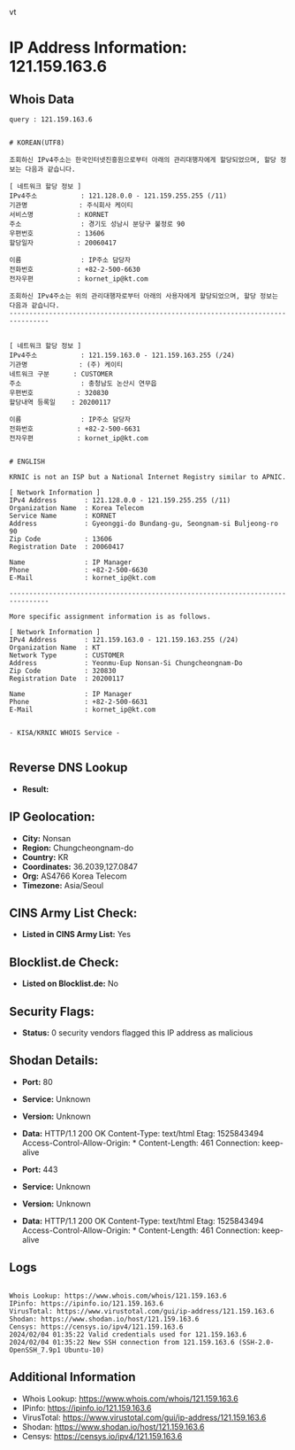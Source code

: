 vt
# IP Address Information: 121.159.163.6

## Whois Data
```
query : 121.159.163.6


# KOREAN(UTF8)

조회하신 IPv4주소는 한국인터넷진흥원으로부터 아래의 관리대행자에게 할당되었으며, 할당 정보는 다음과 같습니다.

[ 네트워크 할당 정보 ]
IPv4주소           : 121.128.0.0 - 121.159.255.255 (/11)
기관명             : 주식회사 케이티
서비스명           : KORNET
주소               : 경기도 성남시 분당구 불정로 90
우편번호           : 13606
할당일자           : 20060417

이름               : IP주소 담당자
전화번호           : +82-2-500-6630
전자우편           : kornet_ip@kt.com

조회하신 IPv4주소는 위의 관리대행자로부터 아래의 사용자에게 할당되었으며, 할당 정보는 다음과 같습니다.
--------------------------------------------------------------------------------


[ 네트워크 할당 정보 ]
IPv4주소           : 121.159.163.0 - 121.159.163.255 (/24)
기관명             : (주) 케이티
네트워크 구분      : CUSTOMER
주소               : 충청남도 논산시 연무읍
우편번호           : 320830
할당내역 등록일    : 20200117

이름               : IP주소 담당자
전화번호           : +82-2-500-6631
전자우편           : kornet_ip@kt.com


# ENGLISH

KRNIC is not an ISP but a National Internet Registry similar to APNIC.

[ Network Information ]
IPv4 Address       : 121.128.0.0 - 121.159.255.255 (/11)
Organization Name  : Korea Telecom
Service Name       : KORNET
Address            : Gyeonggi-do Bundang-gu, Seongnam-si Buljeong-ro 90
Zip Code           : 13606
Registration Date  : 20060417

Name               : IP Manager
Phone              : +82-2-500-6630
E-Mail             : kornet_ip@kt.com

--------------------------------------------------------------------------------

More specific assignment information is as follows.

[ Network Information ]
IPv4 Address       : 121.159.163.0 - 121.159.163.255 (/24)
Organization Name  : KT
Network Type       : CUSTOMER
Address            : Yeonmu-Eup Nonsan-Si Chungcheongnam-Do
Zip Code           : 320830
Registration Date  : 20200117

Name               : IP Manager
Phone              : +82-2-500-6631
E-Mail             : kornet_ip@kt.com


- KISA/KRNIC WHOIS Service -


```
## Reverse DNS Lookup
- **Result:** 

## IP Geolocation:
- **City:** Nonsan
- **Region:** Chungcheongnam-do
- **Country:** KR
- **Coordinates:** 36.2039,127.0847
- **Org:** AS4766 Korea Telecom
- **Timezone:** Asia/Seoul

## CINS Army List Check:
- **Listed in CINS Army List:** 
Yes

## Blocklist.de Check:
- **Listed on Blocklist.de:** 
No

## Security Flags:
- **Status:** 0 security vendors flagged this IP address as malicious

## Shodan Details:
- **Port:** 80
- **Service:** Unknown
- **Version:** Unknown
- **Data:** HTTP/1.1 200 OK
Content-Type: text/html
Etag: 1525843494
Access-Control-Allow-Origin: *
Content-Length: 461
Connection: keep-alive



- **Port:** 443
- **Service:** Unknown
- **Version:** Unknown
- **Data:** HTTP/1.1 200 OK
Content-Type: text/html
Etag: 1525843494
Access-Control-Allow-Origin: *
Content-Length: 461
Connection: keep-alive



## Logs
```

Whois Lookup: https://www.whois.com/whois/121.159.163.6
IPinfo: https://ipinfo.io/121.159.163.6
VirusTotal: https://www.virustotal.com/gui/ip-address/121.159.163.6
Shodan: https://www.shodan.io/host/121.159.163.6
Censys: https://censys.io/ipv4/121.159.163.6
2024/02/04 01:35:22 Valid credentials used for 121.159.163.6
2024/02/04 01:35:22 New SSH connection from 121.159.163.6 (SSH-2.0-OpenSSH_7.9p1 Ubuntu-10)

```
## Additional Information
- Whois Lookup: https://www.whois.com/whois/121.159.163.6
- IPinfo: https://ipinfo.io/121.159.163.6
- VirusTotal: https://www.virustotal.com/gui/ip-address/121.159.163.6
- Shodan: https://www.shodan.io/host/121.159.163.6
- Censys: https://censys.io/ipv4/121.159.163.6

